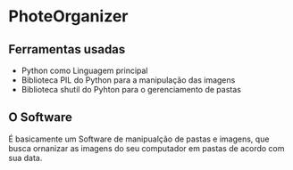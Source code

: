 # PhoteOrganizer
## Ferramentas usadas
* Python como Linguagem principal
* Biblioteca PIL do Python para a manipulação das imagens
* Biblioteca shutil do Pyhton para o gerenciamento de pastas

## O Software
É basicamente um Software de manipualção de pastas e imagens, que busca ornanizar as imagens do seu computador em pastas de acordo com sua data.

